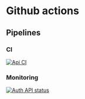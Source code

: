# Github actions

## Pipelines

### CI
[![Api CI](https://github.com/Web-tree/auth/workflows/Java%20CI/badge.svg)](https://github.com/Web-tree/auth/actions?query=workflow%3ACI)

### Monitoring
[![Auth API status](https://github.com/Web-tree/monitoring/workflows/Auth%20API%20status/badge.svg?branch=master)](https://github.com/Web-tree/monitoring/actions?query=workflow%3A%22Auth+API+status%22)
